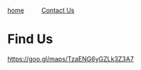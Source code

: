 [home](index.md)&nbsp;&nbsp;&nbsp;&nbsp;&nbsp;&nbsp;&nbsp;&nbsp;&nbsp;&nbsp;[Contact Us](contact.md)

# Find Us

https://goo.gl/maps/TzaENG6yGZLk3Z3A7 
